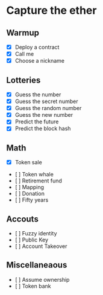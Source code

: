 # Capture the ether

## Warmup
- [x] Deploy a contract
- [x] Call me
- [x] Choose a nickname

## Lotteries
- [x] Guess the number
- [x] Guess the secret number
- [x] Guess the random number
- [x] Guess the new number
- [x] Predict the future
- [x] Predict the block hash

## Math
- [x] Token sale
- [ ] Token whale
- [ ] Retirement fund
- [ ] Mapping
- [ ] Donation
- [ ] Fifty years

## Accouts
- [ ] Fuzzy identity
- [ ] Public Key
- [ ] Account Takeover

## Miscellaneaous
- [ ] Assume ownership
- [ ] Token bank
